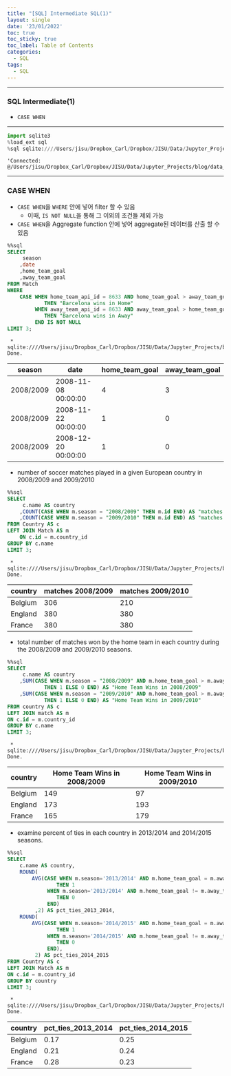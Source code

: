```yaml
---
title: "[SQL] Intermediate SQL(1)"
layout: single
date: '23/01/2022'
toc: true
toc_sticky: true
toc_label: Table of Contents
categories:
  - SQL
tags:
  - SQL
---
```


---
### SQL Intermediate(1)
* `CASE WHEN`

---


```python
import sqlite3
%load_ext sql
%sql sqlite:////Users/jisu/Dropbox_Carl/Dropbox/JISU/Data/Jupyter_Projects/blog/data_engineer/sql/3_intermediate_sql/database.sqlite
```




    'Connected: @/Users/jisu/Dropbox_Carl/Dropbox/JISU/Data/Jupyter_Projects/blog/data_engineer/sql/3_intermediate_sql/database.sqlite'



---

### CASE WHEN
* `CASE WHEN`을 `WHERE` 안에 넣어 filter 할 수 있음
    * 이때, `IS NOT NULL`을 통해 그 이외의 조건들 제외 가능
* `CASE WHEN`을 Aggregate function 안에 넣어 aggregate된 데이터를 산출 할 수 있음


```sql
%%sql
SELECT
	 season
	,date
	,home_team_goal
	,away_team_goal
FROM Match
WHERE 
	CASE WHEN home_team_api_id = 8633 AND home_team_goal > away_team_goal 
		 	THEN "Barcelona wins in Home"
		 WHEN away_team_api_id = 8633 AND away_team_goal > home_team_goal 
		 	THEN "Barcelona wins in Away"
		 END IS NOT NULL
LIMIT 3;
```

     * sqlite:////Users/jisu/Dropbox_Carl/Dropbox/JISU/Data/Jupyter_Projects/blog/data_engineer/sql/3_intermediate_sql/database.sqlite
    Done.





<table>
    <thead>
        <tr>
            <th>season</th>
            <th>date</th>
            <th>home_team_goal</th>
            <th>away_team_goal</th>
        </tr>
    </thead>
    <tbody>
        <tr>
            <td>2008/2009</td>
            <td>2008-11-08 00:00:00</td>
            <td>4</td>
            <td>3</td>
        </tr>
        <tr>
            <td>2008/2009</td>
            <td>2008-11-22 00:00:00</td>
            <td>1</td>
            <td>0</td>
        </tr>
        <tr>
            <td>2008/2009</td>
            <td>2008-12-20 00:00:00</td>
            <td>1</td>
            <td>0</td>
        </tr>
    </tbody>
</table>



* number of soccer matches played in a given European country in 2008/2009 and 2009/2010


```sql
%%sql
SELECT
	 c.name AS country
	,COUNT(CASE WHEN m.season = "2008/2009" THEN m.id END) AS "matches 2008/2009"
	,COUNT(CASE WHEN m.season = "2009/2010" THEN m.id END) AS "matches 2009/2010"
FROM Country AS c
LEFT JOIN Match AS m
	ON c.id = m.country_id
GROUP BY c.name
LIMIT 3;
```

     * sqlite:////Users/jisu/Dropbox_Carl/Dropbox/JISU/Data/Jupyter_Projects/blog/data_engineer/sql/3_intermediate_sql/database.sqlite
    Done.





<table>
    <thead>
        <tr>
            <th>country</th>
            <th>matches 2008/2009</th>
            <th>matches 2009/2010</th>
        </tr>
    </thead>
    <tbody>
        <tr>
            <td>Belgium</td>
            <td>306</td>
            <td>210</td>
        </tr>
        <tr>
            <td>England</td>
            <td>380</td>
            <td>380</td>
        </tr>
        <tr>
            <td>France</td>
            <td>380</td>
            <td>380</td>
        </tr>
    </tbody>
</table>



* total number of matches won by the home team in each country during the 2008/2009 and 2009/2010 seasons.


```sql
%%sql
SELECT 
	 c.name AS country
	,SUM(CASE WHEN m.season = "2008/2009" AND m.home_team_goal > m.away_team_goal
		 	THEN 1 ELSE 0 END) AS "Home Team Wins in 2008/2009"
	,SUM(CASE WHEN m.season = "2009/2010" AND m.home_team_goal > m.away_team_goal
		 	THEN 1 ELSE 0 END) AS "Home Team Wins in 2009/2010"
FROM country AS c
LEFT JOIN match AS m
ON c.id = m.country_id
GROUP BY c.name
LIMIT 3;
```

     * sqlite:////Users/jisu/Dropbox_Carl/Dropbox/JISU/Data/Jupyter_Projects/blog/data_engineer/sql/3_intermediate_sql/database.sqlite
    Done.





<table>
    <thead>
        <tr>
            <th>country</th>
            <th>Home Team Wins in 2008/2009</th>
            <th>Home Team Wins in 2009/2010</th>
        </tr>
    </thead>
    <tbody>
        <tr>
            <td>Belgium</td>
            <td>149</td>
            <td>97</td>
        </tr>
        <tr>
            <td>England</td>
            <td>173</td>
            <td>193</td>
        </tr>
        <tr>
            <td>France</td>
            <td>165</td>
            <td>179</td>
        </tr>
    </tbody>
</table>



* examine percent of ties in each country in 2013/2014 and 2014/2015 seasons.


```sql
%%sql
SELECT 
	c.name AS country,
	ROUND(
		AVG(CASE WHEN m.season='2013/2014' AND m.home_team_goal = m.away_team_goal 
				THEN 1
			 WHEN m.season='2013/2014' AND m.home_team_goal != m.away_team_goal 
			 	THEN 0
			 END)
		 ,2) AS pct_ties_2013_2014,
	ROUND(
		AVG(CASE WHEN m.season='2014/2015' AND m.home_team_goal = m.away_team_goal 
				THEN 1
			 WHEN m.season='2014/2015' AND m.home_team_goal != m.away_team_goal 
		 		THEN 0
			 END),
		 2) AS pct_ties_2014_2015
FROM Country AS c
LEFT JOIN Match AS m
ON c.id = m.country_id
GROUP BY country
LIMIT 3;
```

     * sqlite:////Users/jisu/Dropbox_Carl/Dropbox/JISU/Data/Jupyter_Projects/blog/data_engineer/sql/3_intermediate_sql/database.sqlite
    Done.





<table>
    <thead>
        <tr>
            <th>country</th>
            <th>pct_ties_2013_2014</th>
            <th>pct_ties_2014_2015</th>
        </tr>
    </thead>
    <tbody>
        <tr>
            <td>Belgium</td>
            <td>0.17</td>
            <td>0.25</td>
        </tr>
        <tr>
            <td>England</td>
            <td>0.21</td>
            <td>0.24</td>
        </tr>
        <tr>
            <td>France</td>
            <td>0.28</td>
            <td>0.23</td>
        </tr>
    </tbody>
</table>


